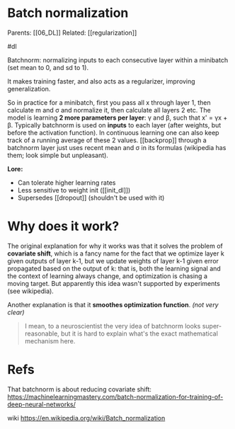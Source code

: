 # Batch normalization

Parents: [[06_DL]]
Related: [[regularization]]

#dl


Batchnorm: normalizing inputs to each consecutive layer within a minibatch (set mean to 0, and sd to 1).

It makes training faster, and also acts as a regularizer, improving generalization.

So in practice for a minibatch, first you pass all x through layer 1, then calculate m and σ and normalize it, then calculate all layers 2 etc. The model is learning **2 more parameters per layer**: γ and β, such that x' = γx + β. Typically batchnorm is used on **inputs** to each layer (after weights, but before the activation function). In continuous learning one can also keep track of a running average of these 2 values. [[backprop]] through a batchnorm layer just uses recent mean and σ in its formulas (wikipedia has them; look simple but unpleasant).

**Lore:**
* Can tolerate higher learning rates
* Less sensitive to weight init ([[init_dl]])
* Supersedes [[dropout]] (shouldn't be used with it)

# Why does it work?

The original explanation for why it works was that it solves the problem of **covariate shift**, which is a fancy name for the fact that we optimize layer k given outputs of layer k-1, but we update weights of layer k-1 given error propagated based on the output of k: that is, both the learning signal and the context of learning always change, and optimization is chasing a moving target. But apparently this idea wasn't supported by experiments (see wikipedia).

Another explanation is that it **smoothes optimization function**. _(not very clear)_

> I mean, to a neuroscientist the very idea of batchnorm looks super-reasonable, but it is hard to explain what's the exact mathematical mechanism here.

# Refs

That batchnorm is about reducing covariate shift:
https://machinelearningmastery.com/batch-normalization-for-training-of-deep-neural-networks/

wiki
https://en.wikipedia.org/wiki/Batch_normalization